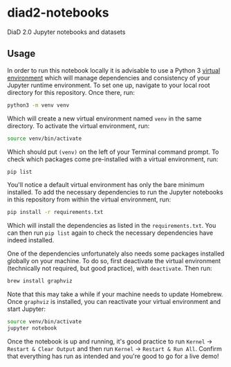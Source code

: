 # diad2-notebooks
DiaD 2.0 Jupyter notebooks and datasets

## Usage
In order to run this notebook locally it is advisable to use a Python 3 [virtual environment](https://realpython.com/python-virtual-environments-a-primer/)
which will manage dependencies and consistency of your Jupyter runtime environment. To set one up, navigate to your 
local root directory for this repository. Once there, run:

```bash
python3 -m venv venv
```

Which will create a new virtual environment named `venv` in the same directory. To activate the virtual environment,
run:

```bash
source venv/bin/activate
```

Which should put `(venv)` on the left of your Terminal command prompt. To check which packages come pre-installed with
a virtual environment, run:

```bash
pip list
``` 

You'll notice a default virtual environment has only the bare minimum installed. To add the necessary dependencies to
run the Jupyter notebooks in this repository from within the virtual environment, run:

```bash
pip install -r requirements.txt
``` 

Which will install the dependencies as listed in the `requirements.txt`. You can then run `pip list` again to
check the necessary dependencies have indeed installed.

One of the dependencies unfortunately also needs some packages installed globally on your machine. To do so, first 
deactivate the virtual environment (technically not required, but good practice), with `deactivate`. Then run:

```bash
brew install graphviz
```

Note that this may take a while if your machine needs to update Homebrew. Once `graphviz` is installed, you can 
reactivate your virtual environment and start Jupyter:

```bash
source venv/bin/activate
jupyter notebook
```

Once the notebook is up and running, it's good practice to run `Kernel` -> `Restart & Clear Output` and then run
`Kernel` -> `Restart & Run All`. Confirm that everything has run as intended and you're good to go for a live demo!